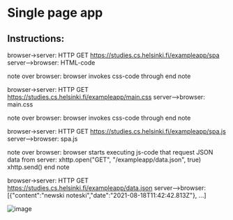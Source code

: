 # Single page app

## Instructions:

browser->server: HTTP GET https://studies.cs.helsinki.fi/exampleapp/spa
server-->browser: HTML-code

note over browser:
browser invokes css-code through <link rel="stylesheet" type="text/css" href="/exampleapp/main.css" />
end note

browser->server: HTTP GET https://studies.cs.helsinki.fi/exampleapp/main.css
server-->browser: main.css

note over browser:
browser invokes css-code through <script type="text/javascript" src="/exampleapp/spa.js"></script>
end note

browser->server: HTTP GET https://studies.cs.helsinki.fi/exampleapp/spa.js
server-->browser: spa.js

note over browser:
browser starts executing js-code
that request JSON data from server:
    xhttp.open("GET", "/exampleapp/data.json", true)
    xhttp.send()
end note

browser->server: HTTP GET https://studies.cs.helsinki.fi/exampleapp/data.json
server-->browser: [{"content":"newski noteski","date":"2021-08-18T11:42:42.813Z"}, ...]

![image](https://user-images.githubusercontent.com/82242888/129970339-9667dec5-f60f-4b7f-9cc4-4bcb0cbbd65f.png)

